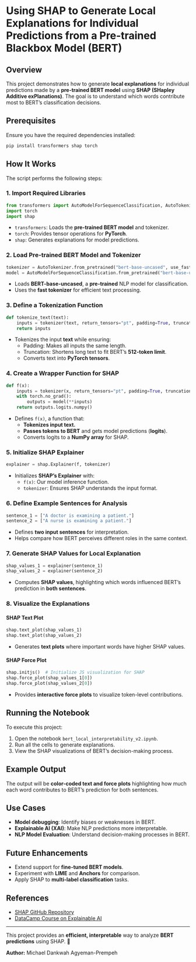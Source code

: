 
# Using SHAP to Generate Local Explanations for Individual Predictions from a Pre-trained Blackbox Model (BERT)

## Overview
This project demonstrates how to generate **local explanations** for individual predictions made by a **pre-trained BERT model** using **SHAP (SHapley Additive exPlanations)**. The goal is to understand which words contribute most to BERT’s classification decisions.

## Prerequisites
Ensure you have the required dependencies installed:
```bash
pip install transformers shap torch
```

## How It Works
The script performs the following steps:

### 1. **Import Required Libraries**
```python
from transformers import AutoModelForSequenceClassification, AutoTokenizer
import torch
import shap
```
- `transformers`: Loads the **pre-trained BERT model** and tokenizer.
- `torch`: Provides tensor operations for **PyTorch**.
- `shap`: Generates explanations for model predictions.

### 2. **Load Pre-trained BERT Model and Tokenizer**
```python
tokenizer = AutoTokenizer.from_pretrained("bert-base-uncased", use_fast=True)
model = AutoModelForSequenceClassification.from_pretrained("bert-base-uncased")
```
- Loads **BERT-base-uncased**, a **pre-trained** NLP model for classification.
- Uses the **fast tokenizer** for efficient text processing.

### 3. **Define a Tokenization Function**
```python
def tokenize_text(text):
    inputs = tokenizer(text, return_tensors="pt", padding=True, truncation=True, max_length=512)
    return inputs
```
- Tokenizes the input **text** while ensuring:
  - Padding: Makes all inputs the same length.
  - Truncation: Shortens long text to fit BERT’s **512-token limit**.
  - Converts text into **PyTorch tensors**.

### 4. **Create a Wrapper Function for SHAP**
```python
def f(x):
    inputs = tokenizer(x, return_tensors="pt", padding=True, truncation=True, max_length=512)
    with torch.no_grad():
        outputs = model(**inputs)
    return outputs.logits.numpy()
```
- Defines `f(x)`, a function that:
  - **Tokenizes input text.**
  - **Passes tokens to BERT** and gets model predictions (**logits**).
  - Converts logits to a **NumPy array** for SHAP.

### 5. **Initialize SHAP Explainer**
```python
explainer = shap.Explainer(f, tokenizer)
```
- Initializes **SHAP’s Explainer** with:
  - `f(x)`: Our model inference function.
  - `tokenizer`: Ensures SHAP understands the input format.

### 6. **Define Example Sentences for Analysis**
```python
sentence_1 = ["A doctor is examining a patient."]
sentence_2 = ["A nurse is examining a patient."]
```
- Defines **two input sentences** for interpretation.
- Helps compare how BERT perceives different roles in the same context.

### 7. **Generate SHAP Values for Local Explanation**
```python
shap_values_1 = explainer(sentence_1)
shap_values_2 = explainer(sentence_2)
```
- Computes **SHAP values**, highlighting which words influenced BERT’s prediction in **both sentences**.

### 8. **Visualize the Explanations**
#### **SHAP Text Plot**
```python
shap.text_plot(shap_values_1)
shap.text_plot(shap_values_2)
```
- Generates **text plots** where important words have higher SHAP values.

#### **SHAP Force Plot**
```python
shap.initjs()  # Initialize JS visualization for SHAP
shap.force_plot(shap_values_1[0])
shap.force_plot(shap_values_2[0])
```
- Provides **interactive force plots** to visualize token-level contributions.

## Running the Notebook
To execute this project:
1. Open the notebook `bert_local_interpretability_v2.ipynb`.
2. Run all the cells to generate explanations.
3. View the SHAP visualizations of BERT’s decision-making process.

## Example Output
The output will be **color-coded text and force plots** highlighting how much each word contributes to BERT’s prediction for both sentences.

## Use Cases
- **Model debugging**: Identify biases or weaknesses in BERT.
- **Explainable AI (XAI)**: Make NLP predictions more interpretable.
- **NLP Model Evaluation**: Understand decision-making processes in BERT.

## Future Enhancements
- Extend support for **fine-tuned BERT models**.
- Experiment with **LIME** and **Anchors** for comparison.
- Apply SHAP to **multi-label classification** tasks.

## References
- [SHAP GitHub Repository](https://github.com/shap/shap)
- [DataCamp Course on Explainable AI](https://campus.datacamp.com/courses/explainable-ai-in-python/model-agnostic-explainability?ex=4)

---
This project provides an **efficient, interpretable** way to analyze **BERT predictions** using SHAP. 🚀

**Author:** Michael Dankwah Agyeman-Prempeh